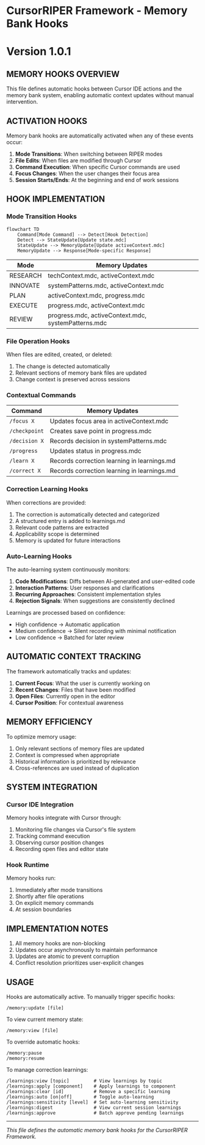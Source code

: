 # CursorRIPER Framework - Memory Bank Hooks
# Version 1.0.1

## MEMORY HOOKS OVERVIEW

This file defines automatic hooks between Cursor IDE actions and the memory bank system, enabling automatic context updates without manual intervention.

## ACTIVATION HOOKS

Memory bank hooks are automatically activated when any of these events occur:

1. **Mode Transitions**: When switching between RIPER modes
2. **File Edits**: When files are modified through Cursor
3. **Command Execution**: When specific Cursor commands are used
4. **Focus Changes**: When the user changes their focus area
5. **Session Starts/Ends**: At the beginning and end of work sessions

## HOOK IMPLEMENTATION

### Mode Transition Hooks

```mermaid
flowchart TD
    Command[Mode Command] --> Detect[Hook Detection]
    Detect --> StateUpdate[Update state.mdc]
    StateUpdate --> MemoryUpdate[Update activeContext.mdc]
    MemoryUpdate --> Response[Mode-specific Response]
```

| Mode | Memory Updates |
|------|---------------|
| RESEARCH | techContext.mdc, activeContext.mdc |
| INNOVATE | systemPatterns.mdc, activeContext.mdc |
| PLAN | activeContext.mdc, progress.mdc |
| EXECUTE | progress.mdc, activeContext.mdc |
| REVIEW | progress.mdc, activeContext.mdc, systemPatterns.mdc |

### File Operation Hooks

When files are edited, created, or deleted:

1. The change is detected automatically
2. Relevant sections of memory bank files are updated
3. Change context is preserved across sessions

### Contextual Commands

| Command | Memory Updates |
|---------|---------------|
| `/focus X` | Updates focus area in activeContext.mdc |
| `/checkpoint` | Creates save point in progress.mdc |
| `/decision X` | Records decision in systemPatterns.mdc |
| `/progress` | Updates status in progress.mdc |
| `/learn X` | Records correction learning in learnings.md |
| `/correct X` | Records correction learning in learnings.md |

### Correction Learning Hooks

When corrections are provided:

1. The correction is automatically detected and categorized
2. A structured entry is added to learnings.md
3. Relevant code patterns are extracted
4. Applicability scope is determined
5. Memory is updated for future interactions

### Auto-Learning Hooks

The auto-learning system continuously monitors:

1. **Code Modifications**: Diffs between AI-generated and user-edited code
2. **Interaction Patterns**: User responses and clarifications
3. **Recurring Approaches**: Consistent implementation styles
4. **Rejection Signals**: When suggestions are consistently declined

Learnings are processed based on confidence:
- High confidence → Automatic application
- Medium confidence → Silent recording with minimal notification
- Low confidence → Batched for later review

## AUTOMATIC CONTEXT TRACKING

The framework automatically tracks and updates:

1. **Current Focus**: What the user is currently working on
2. **Recent Changes**: Files that have been modified
3. **Open Files**: Currently open in the editor
4. **Cursor Position**: For contextual awareness

## MEMORY EFFICIENCY

To optimize memory usage:

1. Only relevant sections of memory files are updated
2. Context is compressed when appropriate
3. Historical information is prioritized by relevance
4. Cross-references are used instead of duplication

## SYSTEM INTEGRATION

### Cursor IDE Integration

Memory hooks integrate with Cursor through:

1. Monitoring file changes via Cursor's file system
2. Tracking command execution
3. Observing cursor position changes
4. Recording open files and editor state

### Hook Runtime

Memory hooks run:
1. Immediately after mode transitions
2. Shortly after file operations
3. On explicit memory commands
4. At session boundaries

## IMPLEMENTATION NOTES

1. All memory hooks are non-blocking
2. Updates occur asynchronously to maintain performance
3. Updates are atomic to prevent corruption
4. Conflict resolution prioritizes user-explicit changes

## USAGE

Hooks are automatically active. To manually trigger specific hooks:

```
/memory:update [file]
```

To view current memory state:

```
/memory:view [file]
```

To override automatic hooks:

```
/memory:pause
/memory:resume
```

To manage correction learnings:

```
/learnings:view [topic]         # View learnings by topic
/learnings:apply [component]    # Apply learnings to component
/learnings:clear [id]           # Remove a specific learning
/learnings:auto [on|off]        # Toggle auto-learning
/learnings:sensitivity [level]  # Set auto-learning sensitivity
/learnings:digest               # View current session learnings
/learnings:approve              # Batch approve pending learnings
```

---

*This file defines the automatic memory bank hooks for the CursorRIPER Framework.*
